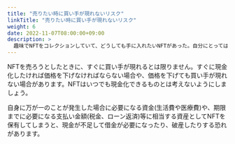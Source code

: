 ```yaml
---
title: "売りたい時に買い手が現れないリスク"
linkTitle: "売りたい時に買い手が現れないリスク"
weight: 6
date: 2022-11-07T08:00:00+09:00
description: >
  趣味でNFTをコレクションしていて、どうしても手に入れたいNFTがあった。自分にとってはすこし大きな買い物になるが、もしもお金が必要になればそのNFTを売却して現金化すればよいと考え、思い切って購入することにした。その後、急な出費が必要になってしまいそのNFTを出品したが、なかなか売れなかったため価格を下げていき、結局買ったときの半額で売却することになってしまった。
---
```


NFTを売ろうとしたときに、すぐに買い手が現れるとは限りません。すぐに現金化したければ価格を下げなければならない場合や、価格を下げても買い手が現れない場合があります。NFTはいつでも現金化できるものとは考えないようにしましょう。

自身に万が一のことが発生した場合に必要になる資金(生活費や医療費)や、期限までに必要になる支払い金額(税金、ローン返済)等に相当する資産としてNFTを保有してしまうと、現金が不足して借金が必要になったり、破産したりする恐れがあります。
